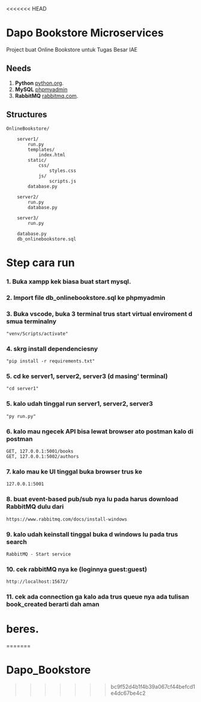 <<<<<<< HEAD
# Dapo Bookstore Microservices

Project buat Online Bookstore untuk Tugas Besar IAE

## Needs

1. **Python** [python.org](https://www.python.org/).
2. **MySQL** [phpmyadmin](localhost/phpmyadmin)
3. **RabbitMQ** [rabbitmq.com](https://www.rabbitmq.com/).

## Structures

    OnlineBookstore/
    
        server1/
            run.py
            templates/
                index.html
            static/
                css/
                    styles.css
                js/
                    scripts.js
            database.py
    
        server2/
            run.py
            database.py
    
        server3/
            run.py
    
        database.py
        db_onlinebookstore.sql

# Step cara run

### 1. Buka xampp kek biasa buat start mysql.

### 2. Import file db_onlinebookstore.sql ke phpmyadmin

### 3. Buka vscode, buka 3 terminal trus start virtual enviroment d smua terminalny 
    "venv/Scripts/activate"

### 4. skrg install dependenciesny
    "pip install -r requirements.txt"

### 5. cd ke server1, server2, server3 (d masing' terminal)
    "cd server1"

### 5. kalo udah tinggal run server1, server2, server3
    "py run.py"

### 6. kalo mau ngecek API bisa lewat browser ato postman kalo di postman
    GET, 127.0.0.1:5001/books
    GET, 127.0.0.1:5002/authors

### 7. kalo mau ke UI tinggal buka browser trus ke
    127.0.0.1:5001

### 8. buat event-based pub/sub nya lu pada harus download RabbitMQ dulu dari 
    https://www.rabbitmq.com/docs/install-windows

### 9. kalo udah keinstall tinggal buka d windows lu pada trus search
    RabbitMQ - Start service

### 10. cek rabbitMQ nya ke (loginnya guest:guest)
    http://localhost:15672/

### 11. cek ada connection ga kalo ada trus queue nya ada tulisan book_created berarti dah aman

# beres.
=======
# Dapo_Bookstore
>>>>>>> bc9f52d4b1f4b39a067cf44befcd1e4dc67be4c2
